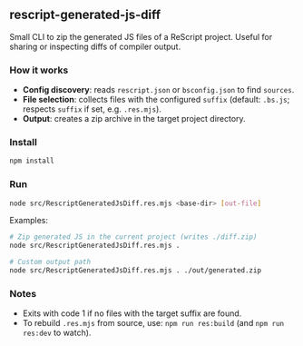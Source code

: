 ## rescript-generated-js-diff

Small CLI to zip the generated JS files of a ReScript project. Useful for sharing or inspecting diffs of compiler output.

### How it works

- **Config discovery**: reads `rescript.json` or `bsconfig.json` to find `sources`.
- **File selection**: collects files with the configured `suffix` (default: `.bs.js`; respects `suffix` if set, e.g. `.res.mjs`).
- **Output**: creates a zip archive in the target project directory.

### Install

```sh
npm install
```

### Run

```sh
node src/RescriptGeneratedJsDiff.res.mjs <base-dir> [out-file]
```

Examples:

```sh
# Zip generated JS in the current project (writes ./diff.zip)
node src/RescriptGeneratedJsDiff.res.mjs .

# Custom output path
node src/RescriptGeneratedJsDiff.res.mjs . ./out/generated.zip
```

### Notes

- Exits with code 1 if no files with the target suffix are found.
- To rebuild `.res.mjs` from source, use: `npm run res:build` (and `npm run res:dev` to watch).
